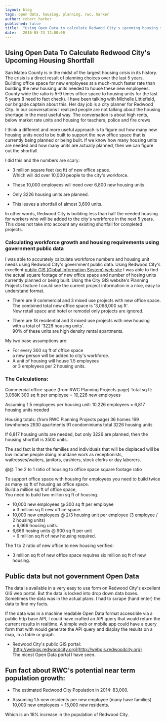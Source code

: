 ```yaml
---
layout: blog
tags: open data, housing, planning, rwc, harker
author: robert_harker
published: false
title:  "Using Open Data to calculate Redwood City's upcoming housing shortfall"
date:   2016-05-23 12:00:00
---
```


## Using Open Data To Calculate Redwood City's Upcoming Housing Shortfall

San Mateo County is in the midst of the largest housing crisis in its history.  The crisis is a direct result of planning choices over the last 5 years.  Building office space for new employees at a much-much faster rate than building the new housing units needed to house these new employees.  County wide the ratio is 5-9 times office space to housing units for the last 5 years (I need to fact check).  I have been talking with Michelle Littlefield, our brigade captain about this.  Her day job is a city planner for Redwood City.  In our conversations I realized people are not talking about the housing shortage in the most useful way.  The conversation is about high rents, below market rate units and housing for teachers, police and fire crews.

I think a different and more useful approach is to figure out how many new housing units need to be built to support the new office space that is currently being planned or being built.  If we know how many housing units are needed and how many units are actually planned, then we can figure out the shortfall.

I did this and the numbers are scary:  
* 3 million square feet (sq ft) of new office space.  
  Which will dd over 10,000 people to the city's workforce.

* These 10,000 employees will need over 6,800 new housing units.  

* Only 3226 housing units are planned.  

* This leaves a shortfall of almost 3,600 units.

In other words, Redwood City is building less than half the needed housing for workers who will be added to the city's workforce in the next 5 years.  This does not take into account any existing shortfall for completed projects.

### Calculating workforce growth and housing requirements using government public data

I was able to accurately calculate workforce numbers and housing unit needs using Redwood City's government public data.  Using Redwood City's excellent [public GIS (Global Information System) web site](http://webgis.redwoodcity.org) I was able to find the actual square footage of new office space and number of hosing units currently planned or being built.  Using the City GIS website's Planning Projects feature I could see the current project information in a nice, easy to understand format.

* There are 9 commercial and 3 mixed use projects with new office space.  
  The combined total new office space is '3,068,000 sq ft'.  
  New retail space and hotel or remodel only projects are ignored.

* There are 18 residential and 3 mixed use projects with new housing  
  with a total of '3226 housing units'.  
  90% of these units are high density rental apartments.

My two base assumptions are:
* For every 300 sq ft of office space  
  a new person will be added to city's workforce.
* A unit of housing will house 1.5 employees  
  or 3 employees per 2 housing units.

### The Calculations:
Commercial office space (from RWC Planning Projects page)
Total sq ft: 3,068K	300 sq ft per employee = 10,226 new employees

Assuming 1.5 employees per housing unit:
10,226 employees = 6,817 housing units needed

Housing totals: (from RWC Planning Projects page)
36 homes	169 townhomes	2930 apartments		91 condominiums
total 3226 housing units

If 6,817 housing units are needed, but only 3226 are planned, then the housing shortfall is 3500 units.

The sad fact is that the families and individuals that will be displaced will be low income people doing mundane work as receptionists, waitresses/waiters, janitors, cashiers, stock clerks or day laborers.

@@ The 2 to 1 ratio of housing to office space square footage ratio

To support office space with housing for employees you need to build twice as many sq ft of housing as office space.  
  Build a million sq ft of office space,  
  You need to build two million sq ft of housing.

*  10,000 new employees @ 300 sq ft per employee  
  = 3 million sq ft new office space.  
*  10,000 new employees @ 2/3 housing unit per employee (3 employee / 2 housing units)  
  = 6,666 housing units.
*  6,666 hosing units @ 900 sq ft per unit  
  = 6 million sq ft of new housing required.

The 1 to 2 ratio of new office to new housing verified:  
* 3 million sq ft of new office space requires six million sq ft of new housing.

## Public data but not government Open Data

The data is available in a very easy to use form on Redwood City's excellent GIS web portal.  But the data is locked into drop down data boxes.  Sometimes the data was in the actual plans.  I had to scrape (hand enter) the data to find my facts.

If the data was in a machine readable Open Data format accessible via a public http base API, I could have crafted an API query that would return the current results in realtime.  A simple web or mobile app could have a query form that with would generate the API query and display the results on a map, in a table or graph.

* Redwood City's public GIS portal:  
  [http://webgis.redwoodcity.org](http://webgis.redwoodcity.org)  
  The nicest Open Data portal I have seen.

## Fun fact about RWC's potential near term population growth:

* The estimated Redwood City Population in 2014: 83,000.

* Assuming 1.5 new residents per new employee (many have families)  
  10,000 new employees = 15,000 new residents.

Which is an 18% increase in the population of Redwood City.

